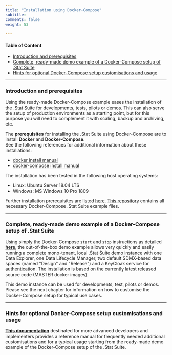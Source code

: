 ```yaml
---
title: "Installation using Docker-Compose"
subtitle: 
comments: false
weight: 53

---
```


#### Table of Content
- [Introduction and prerequisites](#introduction-and-prerequisites)
- [Complete, ready-made demo example of a Docker-Compose setup of .Stat Suite](#complete-ready-made-demo-example-of-a-docker-compose-setup-of-stat-suite)
- [Hints for optional Docker-Compose setup customisations and usage](#hints-for-optional-docker-compose-setup-customisations-and-usage)

---

### Introduction and prerequisites
Using the ready-made Docker-Compose example eases the installation of the .Stat Suite for developments, tests, pilots or demos. This can also serve the setup of production environments as a starting point, but for this purpose you will need to complement it with scaling, backup and archiving, etc.  

The **prerequisites** for installing the .Stat Suite using Docker-Compose are to install **Docker** and **Docker-Compose**.  
See the following references for additional information about these installations:
* [docker install manual](https://docs.docker.com/install/linux/docker-ce/ubuntu/)
* [docker-compose install manual](https://docs.docker.com/compose/install/)

The installation has been tested in the following host operating systems:  
* Linux: Ubuntu Server 18.04 LTS
* Windows: MS Windows 10 Pro 1809  

Further installation prerequisites are listed [here](https://gitlab.com/sis-cc/.stat-suite/dotstatsuite-docker-compose/-/blob/master/README.md#initialization-steps). [This repository](https://gitlab.com/sis-cc/.stat-suite/dotstatsuite-docker-compose) contains all necessary Docker-Compose .Stat Suite example files.

---

### Complete, ready-made demo example of a Docker-Compose setup of .Stat Suite
Using simply the Docker-Compose `start` and `stop` instructions as detailed **[here](https://gitlab.com/sis-cc/.stat-suite/dotstatsuite-docker-compose/-/blob/master/README.md#quick-start)**, the out-of-the-box demo example allows very quickly and easily running a complete mono-tenant, local .Stat Suite demo instance with one Data Explorer, one Data Lifecycle Manager, two default SDMX-based data spaces (named "Design" and "Release") and a KeyCloak service for authentication. The installation is based on the currently latest released source code (MASTER docker images).   

This demo instance can be used for developments, test, pilots or demos. Please see the next chapter for information on how to customise the Docker-Compose setup for typical use cases. 

---

### Hints for optional Docker-Compose setup customisations and usage
**[This documentation](https://gitlab.com/sis-cc/.stat-suite/dotstatsuite-docker-compose/-/blob/master/README.md#basic-docker-customization-options)** destinated for more advanced developers and implementers provides a reference manual for frequently needed additional customisations and for a typical usage starting from the ready-made demo example of the Docker-Compose setup of the .Stat Suite.  